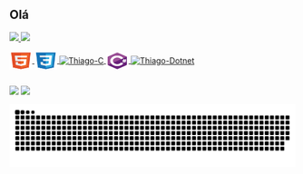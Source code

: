 ## Olá 

<div>
  <a href="https://github.com/castrolimat">
  <img height="180em" src="https://github-readme-stats.vercel.app/api?username=castrolimat&show_icons=true&theme=calm&include_all_commits=true&count_private=true"/>
  <img height="180em" src="https://github-readme-stats.vercel.app/api/top-langs/?username=castrolimat&layout=compact&langs_count=7&theme=calm"/>
</div>
  
<div style="display: inline_block"><br>
  <img align="center" alt="Thiago-HTML" height="30" width="40" src="https://raw.githubusercontent.com/devicons/devicon/master/icons/html5/html5-original.svg">
  <img align="center" alt="Thiago-CSS" height="30" width="40" src="https://raw.githubusercontent.com/devicons/devicon/master/icons/css3/css3-original.svg">
  <img align="center" alt="Thiago-C" height="30" width="40" src="https://cdn.jsdelivr.net/gh/devicons/devicon/icons/c/c-original.svg">
  <img align="center" alt="Thiago-Csharp" height="30" width="40" src="https://raw.githubusercontent.com/devicons/devicon/master/icons/csharp/csharp-original.svg">
  <img align="center" alt="Thiago-Dotnet" height="30" width="40" src="https://cdn.jsdelivr.net/gh/devicons/devicon/icons/dot-net/dot-net-plain-wordmark.svg">
</div
  
  ##
  ##
  <div>
 <a href = "mailto:castrolimat@gmail.com"><img src="https://img.shields.io/badge/-Gmail-%23333?style=for-the-badge&logo=gmail&logoColor=white"     target="_blank"></a>
 <a href="https://www.linkedin.com/in/thiago-lima-9b3316219/" target="_blank"><img src="https://img.shields.io/badge/-LinkedIn-%230077B5?style=for-the-badge&logo=linkedin&logoColor=white" target="_blank"></a> 
 
  </div>

![Snake animation](https://github.com/castrolimat/castrolimat/blob/output/github-contribution-grid-snake.svg)
